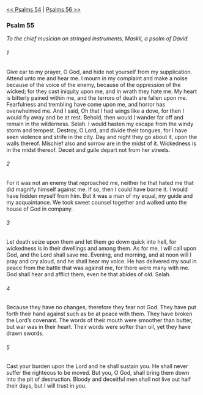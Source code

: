 [<< Psalms 54](Psalms%2054.md)  |  [Psalms 56 >>](Psalms%2056.md)

### Psalm 55

*To the chief musician on stringed instruments, Maskil, a psalm of David.*

###### 1
Give ear to my prayer, O God, and hide not yourself from my supplication. Attend unto me and hear me. I mourn in my complaint and make a noise because of the voice of the enemy, because of the oppression of the wicked; for they cast iniquity upon me, and in wrath they hate me. My heart is bitterly pained within me, and the terrors of death are fallen upon me. Fearfulness and trembling have come upon me, and horror has overwhelmed me. And I said, Oh that I had wings like a dove, for then I would fly away and be at rest. Behold, then would I wander far off and remain in the wilderness. Selah. I would hasten my escape from the windy storm and tempest. Destroy, O Lord, and divide their tongues, for I have seen violence and strife in the city. Day and night they go about it, upon the walls thereof. Mischief also and sorrow are in the midst of it. Wickedness is in the midst thereof. Deceit and guile depart not from her streets.

###### 2
For it was not an enemy that reproached me, neither he that hated me that did magnify himself against me. If so, then I could have borne it. I would have hidden myself from him. But it was a man of my equal, my guide and my acquaintance. We took sweet counsel together and walked unto the house of God in company.

###### 3
Let death seize upon them and let them go down quick into hell, for wickedness is in their dwellings and among them. As for me, I will call upon God, and the Lord shall save me. Evening, and morning, and at noon will I pray and cry aloud, and he shall hear my voice. He has delivered my soul in peace from the battle that was against me, for there were many with me. God shall hear and afflict them, even he that abides of old. Selah.

###### 4
Because they have no changes, therefore they fear not God. They have put forth their hand against such as be at peace with them. They have broken the Lord’s covenant. The words of their mouth were smoother than butter, but war was in their heart. Their words were softer than oil, yet they have drawn swords.

###### 5
Cast your burden upon the Lord and he shall sustain you. He shall never suffer the righteous to be moved. But you, O God, shall bring them down into the pit of destruction. Bloody and deceitful men shall not live out half their days, but I will trust in you.